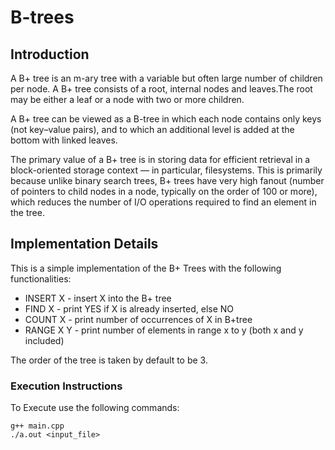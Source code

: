 # B-trees

## Introduction
A B+ tree is an m-ary tree with a variable but often large number of children per node. A B+ tree consists of a root, internal nodes and leaves.The root may be either a leaf or a node with two or more children.

A B+ tree can be viewed as a B-tree in which each node contains only keys (not key–value pairs), and to which an additional level is added at the bottom with linked leaves.

The primary value of a B+ tree is in storing data for efficient retrieval in a block-oriented storage context — in particular, filesystems. This is primarily because unlike binary search trees, B+ trees have very high fanout (number of pointers to child nodes in a node, typically on the order of 100 or more), which reduces the number of I/O operations required to find an element in the tree. 

## Implementation Details
This is a simple implementation of the B+ Trees with the following functionalities:
 - INSERT X - insert X into the B+ tree
 - FIND X - print YES if X is already inserted, else NO
 - COUNT X - print number of occurrences of X in B+tree
 - RANGE X Y - print number of elements in range x to y (both x and y included)

The order of the tree is taken by default to be 3.

### Execution Instructions
To Execute use the following commands:
```
g++ main.cpp
./a.out <input_file>
```